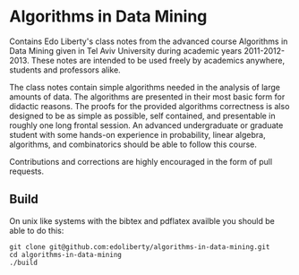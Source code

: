 # Algorithms in Data Mining
Contains Edo Liberty's class notes from the advanced course Algorithms in Data Mining given in Tel Aviv University during academic years 2011-2012-2013. These notes are intended to be used freely by academics anywhere, students and professors alike.

The class notes contain simple algorithms needed in the analysis of large amounts of data. The algorithms are presented in their most basic form for didactic reasons. The proofs for the provided algorithms correctness is also designed to be as simple as possible, self contained, and presentable in roughly one long frontal session. An advanced undergraduate or graduate student with some hands-on experience in probability, linear algebra, algorithms, and combinatorics should be able to follow this course.

Contributions and corrections are highly encouraged in the form of pull requests.


## Build
On unix like systems with the bibtex and pdflatex availble you should be able to do this:
```
git clone git@github.com:edoliberty/algorithms-in-data-mining.git
cd algorithms-in-data-mining
./build
```